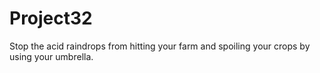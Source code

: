# Project32
Stop the acid raindrops from hitting your farm and spoiling your crops by using your umbrella.
